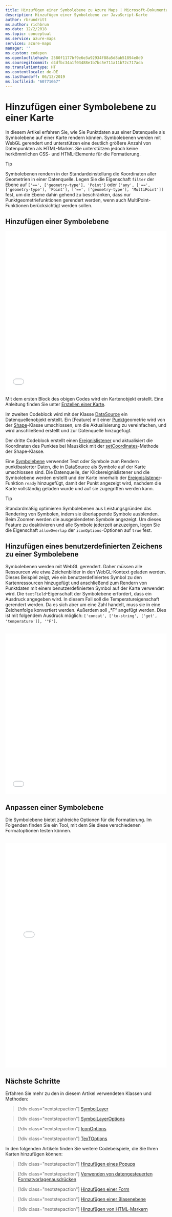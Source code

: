 ```yaml
---
title: Hinzufügen einer Symbolebene zu Azure Maps | Microsoft-Dokumentation
description: Hinzufügen einer Symbolebene zur JavaScript-Karte
author: rbrundritt
ms.author: richbrun
ms.date: 12/2/2018
ms.topic: conceptual
ms.service: azure-maps
services: azure-maps
manager: ''
ms.custom: codepen
ms.openlocfilehash: 2580f1177bf9e6e3a92934f88a5d8ab51894e8d9
ms.sourcegitcommit: d4dfbc34a1f03488e1b7bc5e711a11b72c717ada
ms.translationtype: HT
ms.contentlocale: de-DE
ms.lasthandoff: 06/13/2019
ms.locfileid: "60771667"
---
```

# <a name="add-a-symbol-layer-to-a-map"></a>Hinzufügen einer Symbolebene zu einer Karte

In diesem Artikel erfahren Sie, wie Sie Punktdaten aus einer Datenquelle als Symbolebene auf einer Karte rendern können. Symbolebenen werden mit WebGL gerendert und unterstützen eine deutlich größere Anzahl von Datenpunkten als HTML-Marker. Sie unterstützen jedoch keine herkömmlichen CSS- und HTML-Elemente für die Formatierung.  

> [!TIP]
> Symbolebenen rendern in der Standardeinstellung die Koordinaten aller Geometrien in einer Datenquelle. Legen Sie die Eigenschaft `filter` der Ebene auf `['==', ['geometry-type'], 'Point']` oder `['any', ['==', ['geometry-type'], 'Point'], ['==', ['geometry-type'], 'MultiPoint']]` fest, um die Ebene dahin gehend zu beschränken, dass nur Punktgeometriefunktionen gerendert werden, wenn auch MultiPoint-Funktionen berücksichtigt werden sollen.

## <a name="add-a-symbol-layer"></a>Hinzufügen einer Symbolebene

<iframe height='500' scrolling='no' title='Ändern der Stecknadel eines Standorts' src='//codepen.io/azuremaps/embed/ZqJjRP/?height=500&theme-id=0&default-tab=js,result&embed-version=2&editable=true' frameborder='no' allowtransparency='true' allowfullscreen='true' style='width: 100%;'>Weitere Informationen finden Sie unter <a href='https://codepen.io/azuremaps/pen/ZqJjRP/'>Ändern der Stecknadel eines Standorts</a> in Azure Maps (<a href='https://codepen.io/azuremaps'>@azuremaps</a>) auf <a href='https://codepen.io'>CodePen</a>.
</iframe>

Mit dem ersten Block des obigen Codes wird ein Kartenobjekt erstellt. Eine Anleitung finden Sie unter [Erstellen einer Karte](./map-create.md).

Im zweiten Codeblock wird mit der Klasse [DataSource](https://docs.microsoft.com/javascript/api/azure-maps-control/atlas.source.datasource?view=azure-iot-typescript-latest) ein Datenquellenobjekt erstellt. Ein [Feature] mit einer [Punkt](https://docs.microsoft.com/javascript/api/azure-maps-control/atlas.data.point?view=azure-iot-typescript-latest)geometrie wird von der [Shape](https://docs.microsoft.com/javascript/api/azure-maps-control/atlas.shape?view=azure-iot-typescript-latest)-Klasse umschlossen, um die Aktualisierung zu vereinfachen, und wird anschließend erstellt und zur Datenquelle hinzugefügt.

Der dritte Codeblock erstellt einen [Ereignislistener](https://docs.microsoft.com/javascript/api/azure-maps-control/atlas.map?view=azure-iot-typescript-latest#events) und aktualisiert die Koordinaten des Punktes bei Mausklick mit der [setCoordinates](https://docs.microsoft.com/javascript/api/azure-maps-control/atlas.shape?view=azure-iot-typescript-latest)-Methode der Shape-Klasse.

Eine [Symbolebene](https://docs.microsoft.com/javascript/api/azure-maps-control/atlas.layer.symbollayer?view=azure-iot-typescript-latest) verwendet Text oder Symbole zum Rendern punktbasierter Daten, die in [DataSource](https://docs.microsoft.com/javascript/api/azure-maps-control/atlas.source.datasource?view=azure-iot-typescript-latest) als Symbole auf der Karte umschlossen sind.  Die Datenquelle, der Klickereignislistener und die Symbolebene werden erstellt und der Karte innerhalb der [Ereignislistener](https://docs.microsoft.com/javascript/api/azure-maps-control/atlas.map?view=azure-iot-typescript-latest#events)-Funktion `ready` hinzugefügt, damit der Punkt angezeigt wird, nachdem die Karte vollständig geladen wurde und auf sie zugegriffen werden kann.

> [!TIP]
> Standardmäßig optimieren Symbolebenen aus Leistungsgründen das Rendering von Symbolen, indem sie überlappende Symbole ausblenden. Beim Zoomen werden die ausgeblendeten Symbole angezeigt. Um dieses Feature zu deaktivieren und alle Symbole jederzeit anzuzeigen, legen Sie die Eigenschaft `allowOverlap` der `iconOptions`-Optionen auf `true` fest.

## <a name="add-a-custom-icon-to-a-symbol-layer"></a>Hinzufügen eines benutzerdefinierten Zeichens zu einer Symbolebene

Symbolebenen werden mit WebGL gerendert. Daher müssen alle Ressourcen wie etwa Zeichenbilder in den WebGL-Kontext geladen werden. Dieses Beispiel zeigt, wie ein benutzerdefiniertes Symbol zu den Kartenressourcen hinzugefügt und anschließend zum Rendern von Punktdaten mit einem benutzerdefinierten Symbol auf der Karte verwendet wird. Die `textField`-Eigenschaft der Symbolebene erfordert, dass ein Ausdruck angegeben wird. In diesem Fall soll die Temperatureigenschaft gerendert werden. Da es sich aber um eine Zahl handelt, muss sie in eine Zeichenfolge konvertiert werden. Außerdem soll „°F“ angefügt werden. Dies ist mit folgendem Ausdruck möglich: `['concat', ['to-string', ['get', 'temperature']], '°F']`. 

<br/>

<iframe height='500' scrolling='no' title='Benutzerdefiniertes Symbolbildzeichen' src='//codepen.io/azuremaps/embed/WYWRWZ/?height=500&theme-id=0&default-tab=js,result&embed-version=2&editable=true' frameborder='no' allowtransparency='true' allowfullscreen='true' style='width: 100%;'>Weitere Informationen finden Sie unter dem Pen <a href='https://codepen.io/azuremaps/pen/WYWRWZ/'>Custom Symbol Image Icon</a> (Benutzerdefiniertes Symbolbildzeichen) von Azure Maps (<a href='https://codepen.io/azuremaps'>@azuremaps</a>) auf <a href='https://codepen.io'>CodePen</a>.
</iframe>

## <a name="customize-a-symbol-layer"></a>Anpassen einer Symbolebene 

Die Symbolebene bietet zahlreiche Optionen für die Formatierung. Im Folgenden finden Sie ein Tool, mit dem Sie diese verschiedenen Formatoptionen testen können.

<br/>

<iframe height='700' scrolling='no' title='Symbolebenenoptionen' src='//codepen.io/azuremaps/embed/PxVXje/?height=700&theme-id=0&default-tab=result' frameborder='no' allowtransparency='true' allowfullscreen='true' style='width: 100%;'>Weitere Informationen finden Sie unter dem Pen <a href='https://codepen.io/azuremaps/pen/PxVXje/'>Symbol Layer Options</a> (Symbolebenenoptionen) von Azure Maps (<a href='https://codepen.io/azuremaps'>@azuremaps</a>) auf <a href='https://codepen.io'>CodePen</a>.
</iframe>

## <a name="next-steps"></a>Nächste Schritte

Erfahren Sie mehr zu den in diesem Artikel verwendeten Klassen und Methoden:

> [!div class="nextstepaction"]
> [SymbolLayer](https://docs.microsoft.com/javascript/api/azure-maps-control/atlas.layer.symbollayer?view=azure-iot-typescript-latest)

> [!div class="nextstepaction"]
> [SymbolLayerOptions](https://docs.microsoft.com/javascript/api/azure-maps-control/atlas.symbollayeroptions?view=azure-iot-typescript-latest)

> [!div class="nextstepaction"]
> [IconOptions](https://docs.microsoft.com/javascript/api/azure-maps-control/atlas.iconoptions?view=azure-iot-typescript-latest)

> [!div class="nextstepaction"]
> [TexTOptions](https://docs.microsoft.com/javascript/api/azure-maps-control/atlas.textoptions?view=azure-iot-typescript-latest)

In den folgenden Artikeln finden Sie weitere Codebeispiele, die Sie Ihren Karten hinzufügen können:

> [!div class="nextstepaction"]
> [Hinzufügen eines Popups](map-add-popup.md)

> [!div class="nextstepaction"]
> [Verwenden von datengesteuerten Formatvorlagenausdrücken](data-driven-style-expressions-web-sdk.md)

> [!div class="nextstepaction"]
> [Hinzufügen einer Form](map-add-shape.md)

> [!div class="nextstepaction"]
> [Hinzufügen einer Blasenebene](map-add-bubble-layer.md)

> [!div class="nextstepaction"]
> [Hinzufügen von HTML-Markern](map-add-bubble-layer.md)
